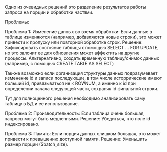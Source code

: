 
Одно из очевидных решений это разделение результатов работы запроса на порции и обработки частями.

Проблемы:

Проблема 1:
Изменение данных во время обработки: Если данные в таблице изменяются (например, добавляются новые строки), это может привести к пропуску или повторной обработке строк.
Решение: 
Зафиксировать состояние таблицы с помощью SELECT ... FOR UPDATE, но это залочит ее для обновления может аффектить на другие процессы.
Альтернативно, создать временную таблицу/снимок данных (например, с помощью CREATE TABLE AS SELECT)

Так-же возможно если организация структуры данных подразумевает изменение id и записи последующие, в том числе исторрические имеют больший id,
привязываться не к ROWNUM, а именно к id при определении начала следующей части, сохраняя id финальной строки.

Тут для полноценного решения необходимо анализировать саму таблицу в БД и ее использование.

Проблема 2:
Производительность: Если таблица очень большая, запросы могут быть медленными. 
Решение:
Убедиться, что поле id индексировано.

Проблема 3:
Память: 
Если порция данных слишком большая, это может привести к превышению доступной памяти.
Решение:
Уменьшить размер порции ($batch_size).


